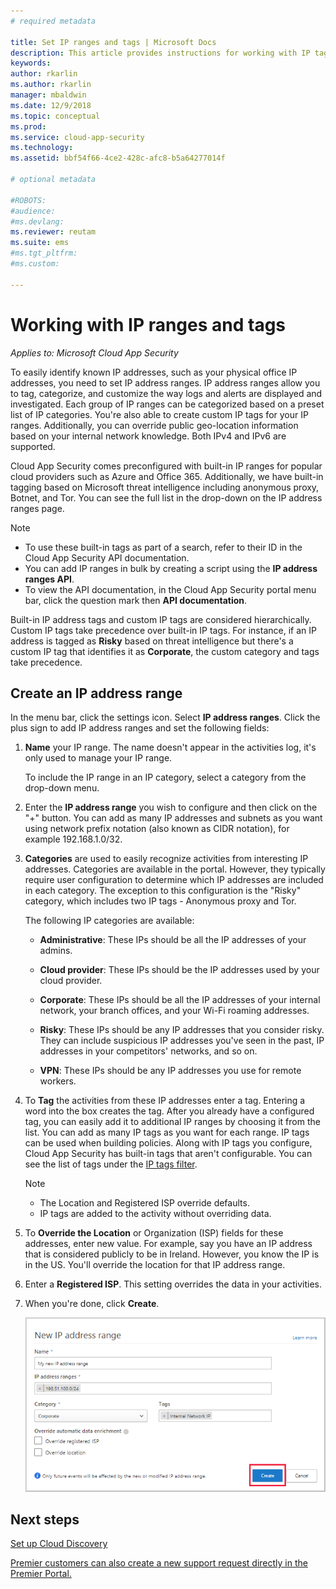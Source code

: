 ```yaml
---
# required metadata

title: Set IP ranges and tags | Microsoft Docs
description: This article provides instructions for working with IP tags and IP categories.
keywords:
author: rkarlin
ms.author: rkarlin
manager: mbaldwin
ms.date: 12/9/2018
ms.topic: conceptual
ms.prod:
ms.service: cloud-app-security
ms.technology:
ms.assetid: bbf54f66-4ce2-428c-afc8-b5a64277014f

# optional metadata

#ROBOTS:
#audience:
#ms.devlang:
ms.reviewer: reutam
ms.suite: ems
#ms.tgt_pltfrm:
#ms.custom:

---
```

#  <a name="IPtagsandRanges"></a> Working with IP ranges and tags

*Applies to: Microsoft Cloud App Security*

To easily identify known IP addresses, such as your physical office IP addresses, you need to set IP address ranges. IP address ranges allow you to tag, categorize, and customize the way logs and alerts are displayed and investigated. Each group of IP ranges can be categorized based on a preset list of IP categories. You're also able to create custom IP tags for your IP ranges. Additionally, you can override public geo-location information based on your internal network knowledge. Both IPv4 and IPv6 are supported. 

Cloud App Security comes preconfigured with built-in IP ranges for popular cloud providers such as Azure and Office 365. Additionally, we have built-in tagging based on Microsoft threat intelligence including anonymous proxy, Botnet, and Tor. You can see the full list in the drop-down on the IP address ranges page.

> [!NOTE]
> - To use these built-in tags as part of a search, refer to their ID in the Cloud App Security API documentation. 
> - You can add IP ranges in bulk by creating a script using the **IP address ranges API**. 
> - To view the API documentation, in the Cloud App Security portal menu bar, click the question mark then **API documentation**.


Built-in IP address tags and custom IP tags are considered hierarchically. Custom IP tags take precedence over built-in IP tags. For instance, if an IP address is tagged as **Risky** based on threat intelligence but there's a custom IP tag that identifies it as **Corporate**, the custom category and tags take precedence.

## Create an IP address range 

In the menu bar, click the settings icon. Select **IP address ranges**. Click the plus sign to add IP address ranges and set the following fields:  

  
1. **Name** your IP range. The name doesn't appear in the activities log, it's only used to manage your IP range.  
  
     To include the IP range in an IP category, select a category from the drop-down menu.  
  
2. Enter the **IP address range** you wish to configure and then click on the "+" button. You can add as many IP addresses and subnets as you want using network prefix notation (also known as CIDR notation), for example 192.168.1.0/32.  
  
3. **Categories** are used to easily recognize activities from interesting IP addresses. Categories are available in the portal. However, they typically require user configuration to determine which IP addresses are included in each category. The exception to this configuration is the "Risky" category, which includes two IP tags - Anonymous proxy and Tor.  
  
     The following IP categories are available:  
  
    - **Administrative**: These IPs should be all the IP addresses of your admins.  
  
    - **Cloud provider**: These IPs should be the IP addresses used by your cloud provider.
  
    - **Corporate**: These IPs should be all the IP addresses of your internal network, your branch offices, and your Wi-Fi roaming addresses.  
  
    - **Risky**: These IPs should be any IP addresses that you consider risky. They can include suspicious IP addresses you've seen in the past, IP addresses in your competitors' networks, and so on.  
  
    - **VPN**: These IPs should be any IP addresses you use for remote workers.
  
4. To **Tag** the activities from these IP addresses enter a tag. Entering a word into the box creates the tag. After you already have a configured tag, you can easily add it to additional IP ranges by choosing it from the list. You can add as many IP tags as you want for each range. IP tags can be used when building policies.  Along with IP tags you configure, Cloud App Security has built-in tags that aren't configurable. You can see the list of tags under the [IP tags filter](activity-filters.md).  
    > [!NOTE]  
    > - The Location and Registered ISP override defaults.
    > - IP tags are added to the activity without overriding data.

5. To **Override the Location** or Organization (ISP) fields for these addresses, enter new value. For example, say you have an IP address that is considered publicly to be in Ireland. However, you know the IP is in the US. You'll override the location for that IP address range.  
  
6. Enter a **Registered ISP**. This setting overrides the data in your activities.  
 
7. When you're done, click **Create**.  
  
     ![newipaddress range](./media/newipaddress-range.png "newipaddress range")  


## Next steps
[Set up Cloud Discovery](set-up-cloud-discovery.md)   

[Premier customers can also create a new support request directly in the Premier Portal.](https://premier.microsoft.com/)  
  
  